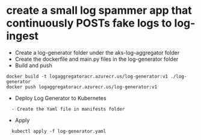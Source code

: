 # create a small log spammer app that continuously POSTs fake logs to log-ingest

  - Create a log-generator folder under the aks-log-aggregator folder
  - Create the dockerfile and main.py files in the log-generator folder
  - Build and push
```
docker build -t logaggregatoracr.azurecr.us/log-generator:v1 ./log-generator
docker push logaggregatoracr.azurecr.us/log-generator:v1
```
  - Deploy Log Generator to Kubernetes
```
  - Create the Yaml file in manifests folder
```
  - Apply
```
  kubectl apply -f log-generator.yaml
```


